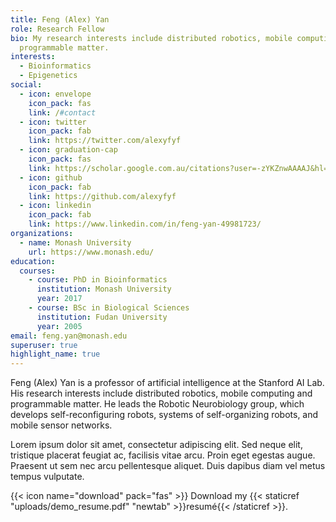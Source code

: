 ```yaml
---
title: Feng (Alex) Yan
role: Research Fellow
bio: My research interests include distributed robotics, mobile computing and
  programmable matter.
interests:
  - Bioinformatics
  - Epigenetics
social:
  - icon: envelope
    icon_pack: fas
    link: /#contact
  - icon: twitter
    icon_pack: fab
    link: https://twitter.com/alexyfyf
  - icon: graduation-cap
    icon_pack: fas
    link: https://scholar.google.com.au/citations?user=-zYKZnwAAAAJ&hl=en
  - icon: github
    icon_pack: fab
    link: https://github.com/alexyfyf
  - icon: linkedin
    icon_pack: fab
    link: https://www.linkedin.com/in/feng-yan-49981723/
organizations:
  - name: Monash University
    url: https://www.monash.edu/
education:
  courses:
    - course: PhD in Bioinformatics
      institution: Monash University
      year: 2017
    - course: BSc in Biological Sciences
      institution: Fudan University
      year: 2005
email: feng.yan@monash.edu
superuser: true
highlight_name: true
---
```

Feng (Alex) Yan is a professor of artificial intelligence at the Stanford AI Lab. His research interests include distributed robotics, mobile computing and programmable matter. He leads the Robotic Neurobiology group, which develops self-reconfiguring robots, systems of self-organizing robots, and mobile sensor networks.

Lorem ipsum dolor sit amet, consectetur adipiscing elit. Sed neque elit, tristique placerat feugiat ac, facilisis vitae arcu. Proin eget egestas augue. Praesent ut sem nec arcu pellentesque aliquet. Duis dapibus diam vel metus tempus vulputate.

{{< icon name="download" pack="fas" >}} Download my {{< staticref "uploads/demo_resume.pdf" "newtab" >}}resumé{{< /staticref >}}.